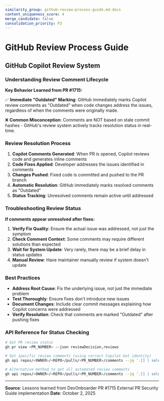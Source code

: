 ```yaml
---
similarity_group: github-review-process-guide.md-docs
content_uniqueness_score: 4
merge_candidate: false
consolidation_priority: P3
---
```

# GitHub Review Process Guide

## GitHub Copilot Review System

### Understanding Review Comment Lifecycle

**Key Behavior Learned from PR #1715:**

✅ **Immediate "Outdated" Marking**: GitHub immediately marks Copilot review comments as "Outdated" when code changes address the issues, regardless of when the comments were originally made.

❌ **Common Misconception**: Comments are NOT based on stale commit hashes - GitHub's review system actively tracks resolution status in real-time.

### Review Resolution Process

1. **Copilot Comments Generated**: When PR is opened, Copilot reviews code and generates inline comments
2. **Code Fixes Applied**: Developer addresses the issues identified in comments
3. **Changes Pushed**: Fixed code is committed and pushed to the PR branch
4. **Automatic Resolution**: GitHub immediately marks resolved comments as "Outdated"
5. **Status Tracking**: Unresolved comments remain active until addressed

### Troubleshooting Review Status

**If comments appear unresolved after fixes:**

1. **Verify Fix Quality**: Ensure the actual issue was addressed, not just the symptom
2. **Check Comment Context**: Some comments may require different solutions than expected
3. **Wait for System Update**: Very rarely, there may be a brief delay in status updates
4. **Manual Review**: Have maintainer manually review if system doesn't update

### Best Practices

- **Address Root Cause**: Fix the underlying issue, not just the immediate problem
- **Test Thoroughly**: Ensure fixes don't introduce new issues
- **Document Changes**: Include clear commit messages explaining how Copilot concerns were addressed
- **Verify Resolution**: Check that comments are marked "Outdated" after pushing fixes

### API Reference for Status Checking

```bash
# Get PR review status
gh pr view <PR_NUMBER> --json reviewDecision,reviews

# Get specific review comments (using correct Copilot bot identity)
gh api repos/<OWNER>/<REPO>/pulls/<PR_NUMBER>/comments --jq '.[] | select(.user.login == "copilot-pull-request-reviewer") | {file: .path, line: .original_line, body: .body[0:100]}'

# Alternative method to get all automated review comments
gh api repos/<OWNER>/<REPO>/pulls/<PR_NUMBER>/comments --jq '.[] | select(.user.login | test("copilot|github-advanced-security")) | {file: .path, line: .original_line, body: .body[0:100]}'
```

---
**Source**: Lessons learned from DevOnboarder PR #1715 External PR Security Guide implementation
**Date**: October 2, 2025
